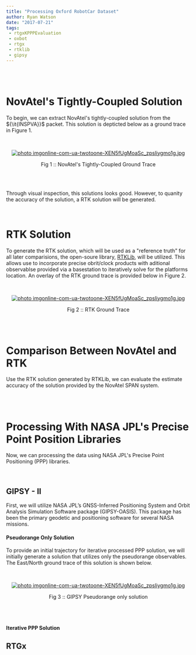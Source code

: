 ```yaml
---
title: "Processing Oxford RobotCar Dataset"
author: Ryan Watson
date: "2017-07-21"
tags:
 - rtgxKPPPEvaluation
 - oxbot
 - rtgx
 - rtklib
 - gipsy 
---
```


<br><br>

# NovAtel's Tightly-Coupled Solution  

To begin, we can extract NovAtel's tightly-coupled solution from the ${\it{INSPVA}}$ packet. This solution is depticted below as a ground trace in Figure 1. 

<br>
<p align="center">
<a href="https://lh3.googleusercontent.com/H2SJH2FfF4p_G-OcQWjUuXfiJ57oyU4hoALsuUbcWg7N0ip_4JmPquxyEfMHitb_5Nsvx58FY460GW1ELttU6uIhYTJyhvz9chugUYyE09935sa3Vb1aA61zYgcHWaCfIZMvXN1Tlav8JtNjW5wWz1m68F1b4NLxkBc1jqbviNE2KlnO7Gp9T5LmFxeu5_ujcvRI3mUHpfl2B45QIA98vPQ9rIbkviOuFgoiwDa-Sw-Li-T534uX8lC8zssUkxCh_Ifgk9zJmfxdlyN5dVGpHlgdtAPajFs1GEpzww2KNAVc0DVTZRQIWHs4rjzcaYRDER-ZuIjKopQ5xaxTWYUZojIq0kHxS855mihFS1sTYy93ibiVQoVyB1OjMmBJQ5PQb3qO3MCvkBvaYdjqO5etzT80PNjM67LiS-uaXoXUFwRB9FCZ6vlP_aSvpHe2b-BImNzn6aX7R4ukuEKn1ySUOig6Nq8rV6GQsLv5Kz3gS_Ivjbn5GEcbd0h9YxBd6rh0jrtef_JavI2PXeH0fLM70t5mDBx3VxLVkMhdKutO0nylNjamHyF_LNnq1O8Oy5qGIox2T22uXAvjHdOkmQZQnM2fphn-8v6UqI1O_pyPQTadfvx_OrhQWk1R=w1280-h751-no" target="_blank"><img src="https://lh3.googleusercontent.com/H2SJH2FfF4p_G-OcQWjUuXfiJ57oyU4hoALsuUbcWg7N0ip_4JmPquxyEfMHitb_5Nsvx58FY460GW1ELttU6uIhYTJyhvz9chugUYyE09935sa3Vb1aA61zYgcHWaCfIZMvXN1Tlav8JtNjW5wWz1m68F1b4NLxkBc1jqbviNE2KlnO7Gp9T5LmFxeu5_ujcvRI3mUHpfl2B45QIA98vPQ9rIbkviOuFgoiwDa-Sw-Li-T534uX8lC8zssUkxCh_Ifgk9zJmfxdlyN5dVGpHlgdtAPajFs1GEpzww2KNAVc0DVTZRQIWHs4rjzcaYRDER-ZuIjKopQ5xaxTWYUZojIq0kHxS855mihFS1sTYy93ibiVQoVyB1OjMmBJQ5PQb3qO3MCvkBvaYdjqO5etzT80PNjM67LiS-uaXoXUFwRB9FCZ6vlP_aSvpHe2b-BImNzn6aX7R4ukuEKn1ySUOig6Nq8rV6GQsLv5Kz3gS_Ivjbn5GEcbd0h9YxBd6rh0jrtef_JavI2PXeH0fLM70t5mDBx3VxLVkMhdKutO0nylNjamHyF_LNnq1O8Oy5qGIox2T22uXAvjHdOkmQZQnM2fphn-8v6UqI1O_pyPQTadfvx_OrhQWk1R=w1280-h751-no" border="0" alt=" photo imgonline-com-ua-twotoone-XEN5fUgMoaSc_zpsliygmo1g.jpg"/></a>
</p>
<p align="center">
Fig 1 :: NovAtel's Tightly-Coupled Ground Trace   
</p>
<br><br>

Through visual inspection, this solutions looks good. However, to quanity the accuracy of the solution, a RTK solution will be generated. 

<br>

# RTK Solution 

To generate the RTK solution, which will be used as a "reference truth" for all later comparisions, the open-soure library, [RTKLib](http://www.rtklib.com/), will be utilized. This allows use to incorporate precise obrit/clock products with aditional observablse provided via a basestation to iteratively solve for the platforms location. An overlay of the RTK ground trace is provided below in Figure 2.

<br>
<p align="center">
<a href="https://lh3.googleusercontent.com/LKrowhz9Dn8CRPLNnUzLfkCNDNkLKouhLG55obTSBjIuP4xTTbjaIBjZF_VVwgsJ0CQTHfUD5uSldhrnBeHqOFPrFH2IuCB9OwZu2tkz2kxBRXt9F-JGT53qPExA1I3aBBlkGPbq8aybsggywh7yuJq2ax3ISQyCBBtmSlIaHtIiaxk69nz_2M11ffKX7npPtpE9uUpxHVp5gUBjSwL_yr2Fu41PclHSmf0MqxQKFZpKAGol5dcxhVyal3ecW9WfQAcN6W8oOzI310kERcTekZ2V_byPlA7sW1Uls1fiQyR0wZfApq-DQlxTRbuzQ6v30DasQdQAExXW1BqtfG1eq6ZbrrwLRG0FY83gY6Ov-6AfvW0mb4V0q3wUv2o9JE4mCJsiRcG1JnkcNGJWH4p9xebPJ1tkNc-QmRmprUiBlqsnF1OS5xxWDK3L916uGv7MZPbHBw5_DOSmvvCHHvMioNpnl5Sit_1kCx_iJB_RM9n5dh7Ua2gfXSK5IubtsY3ViNJBhxD81nWh4y56lD6S-6zDQ6h30rrJ63QEFLqbx7vPBT3NG1FcjP-HW-yJcB38KkDgL6KA3GU-WRUTtrqCNfH9Db2KZTc8ESc0nqzCqPpwhM71KbdTjSzqCisCSDE4HZXzRSvnrrbTuRnqQyycY5lIG6oKz6Plc7tRuX2HEzHCwQ=w1280-h751-no" target="_blank"><img src="https://lh3.googleusercontent.com/LKrowhz9Dn8CRPLNnUzLfkCNDNkLKouhLG55obTSBjIuP4xTTbjaIBjZF_VVwgsJ0CQTHfUD5uSldhrnBeHqOFPrFH2IuCB9OwZu2tkz2kxBRXt9F-JGT53qPExA1I3aBBlkGPbq8aybsggywh7yuJq2ax3ISQyCBBtmSlIaHtIiaxk69nz_2M11ffKX7npPtpE9uUpxHVp5gUBjSwL_yr2Fu41PclHSmf0MqxQKFZpKAGol5dcxhVyal3ecW9WfQAcN6W8oOzI310kERcTekZ2V_byPlA7sW1Uls1fiQyR0wZfApq-DQlxTRbuzQ6v30DasQdQAExXW1BqtfG1eq6ZbrrwLRG0FY83gY6Ov-6AfvW0mb4V0q3wUv2o9JE4mCJsiRcG1JnkcNGJWH4p9xebPJ1tkNc-QmRmprUiBlqsnF1OS5xxWDK3L916uGv7MZPbHBw5_DOSmvvCHHvMioNpnl5Sit_1kCx_iJB_RM9n5dh7Ua2gfXSK5IubtsY3ViNJBhxD81nWh4y56lD6S-6zDQ6h30rrJ63QEFLqbx7vPBT3NG1FcjP-HW-yJcB38KkDgL6KA3GU-WRUTtrqCNfH9Db2KZTc8ESc0nqzCqPpwhM71KbdTjSzqCisCSDE4HZXzRSvnrrbTuRnqQyycY5lIG6oKz6Plc7tRuX2HEzHCwQ=w1280-h751-no" border="0" alt=" photo imgonline-com-ua-twotoone-XEN5fUgMoaSc_zpsliygmo1g.jpg"/></a>
</p>
<p align="center">
Fig 2 :: RTK Ground Trace   
</p>
<br><br>


# Comparison Between NovAtel and RTK

Use the RTK solution generated by RTKLib, we can evaluate the estimate accuracy of the solution provided by the NovAtel SPAN system.

<br><br> 

# Processing With NASA JPL's Precise Point Position Libraries

Now, we can processing the data using NASA JPL's Precise Point Positioning (PPP) libraries.

<br>

## GIPSY - II

First, we will utilize NASA JPL’s GNSS-Inferred Positioning System and Orbit Analysis Simulation Software package (GIPSY-OASIS). This package has been the primary geodetic and positioning software for several NASA missions. 

#### Pseudorange Only Solution 

To provide an initial trajectory for iterative processed PPP solution, we will initially generate a solution that utilizes only the pseudorange observables. The East/North ground trace of this solution is shown below. 


<br>
<p align="center">
<a href="https://lh3.googleusercontent.com/RnrXXZydRZpoBmlWp0ZQ02W6iT8XLYvGy2WGOv6mO-4M0FWfom-WY1n5OltpJ94eMcIMyImN7rlqEbi731IPDizCyDmce8reLkJNq5gBvTs0RiAO95pdqSMXvTy02citypu9VH23lARx6PbD9rIMbZcAx9G1tB8nr1WSx7VZVkBN95BCWIc-nsxHYeeoGVz3zzqunyd_BnlSU1q5A9acZj2Unv80M0pG4KALUIxDcP8iS-hNIiWvrA0jMiBPnLlhGrgrIBfOxTBYV0WmL_Uei2duotyrsQRa3Q2jLtwi6nUxo98FxFxtzWq3OYkXEz7mj1Tenu5pp2Vl8Wg865Z-DsMux_fGFAZ7lutbF7MSw6HEyAgJB4RuiMytqkNLoYpV3tqn1fe64flaET_0ChCGm3oiS7sKHfN-bn6MwBCADUqWzuXBscsxsM4aPcGFUZ0JhVztuS1SK-VOniJmLuFTM_YeJLGtC6tXExFeP88NvJfMXYFMqoAS25J34iGl5M4UqY-YCo1Av9NeoU2vxZGQVNvehK0J9FIYp_B9C8kHRVXOsPX-3K3UnP9-w88FbeElRTnVjJDALv7Oyb7hLFgSkR_3urYtAhVzDy1BVYMvC3DPjXGdV-JRi21D=w720-h504-no" target="_blank"><img src="https://lh3.googleusercontent.com/RnrXXZydRZpoBmlWp0ZQ02W6iT8XLYvGy2WGOv6mO-4M0FWfom-WY1n5OltpJ94eMcIMyImN7rlqEbi731IPDizCyDmce8reLkJNq5gBvTs0RiAO95pdqSMXvTy02citypu9VH23lARx6PbD9rIMbZcAx9G1tB8nr1WSx7VZVkBN95BCWIc-nsxHYeeoGVz3zzqunyd_BnlSU1q5A9acZj2Unv80M0pG4KALUIxDcP8iS-hNIiWvrA0jMiBPnLlhGrgrIBfOxTBYV0WmL_Uei2duotyrsQRa3Q2jLtwi6nUxo98FxFxtzWq3OYkXEz7mj1Tenu5pp2Vl8Wg865Z-DsMux_fGFAZ7lutbF7MSw6HEyAgJB4RuiMytqkNLoYpV3tqn1fe64flaET_0ChCGm3oiS7sKHfN-bn6MwBCADUqWzuXBscsxsM4aPcGFUZ0JhVztuS1SK-VOniJmLuFTM_YeJLGtC6tXExFeP88NvJfMXYFMqoAS25J34iGl5M4UqY-YCo1Av9NeoU2vxZGQVNvehK0J9FIYp_B9C8kHRVXOsPX-3K3UnP9-w88FbeElRTnVjJDALv7Oyb7hLFgSkR_3urYtAhVzDy1BVYMvC3DPjXGdV-JRi21D=w720-h504-no" border="0" alt=" photo imgonline-com-ua-twotoone-XEN5fUgMoaSc_zpsliygmo1g.jpg"/></a>
</p>
<p align="center">
Fig 3 :: GIPSY Pseudorange only solution   
</p>
<br><br>

#### Iterative PPP Solution 

## RTGx

